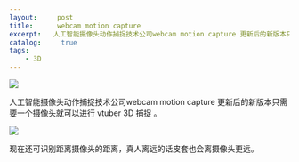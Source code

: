 ```yaml
---
layout:     post
title:      webcam motion capture
excerpt:   人工智能摄像头动作捕捉技术公司webcam motion capture 更新后的新版本只需要一个摄像头就可以进行 vtuber 3D 捕捉 。
catalog: 	 true
tags:
    - 3D
---
```


![](https://pic.imgdb.cn/item/66a8eef6d9c307b7e9400ccf.jpg)

人工智能摄像头动作捕捉技术公司webcam motion capture 更新后的新版本只需要一个摄像头就可以进行 vtuber 3D 捕捉 。

![](https://pic.imgdb.cn/item/66a8ef0dd9c307b7e9401edf.jpg)

现在还可识别距离摄像头的距离，真人离远的话皮套也会离摄像头更远。

